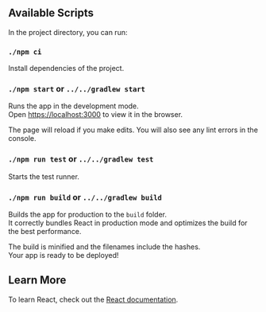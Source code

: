 ## Available Scripts

In the project directory, you can run:

### `./npm ci`

Install dependencies of the project.

### `./npm start` or `../../gradlew start`

Runs the app in the development mode.<br>
Open [https://localhost:3000](https://localhost:3000) to view it in the browser.

The page will reload if you make edits.
You will also see any lint errors in the console.

### `./npm run test` or `../../gradlew test`

Starts the test runner.

### `./npm run build` or `../../gradlew build`

Builds the app for production to the `build` folder.<br>
It correctly bundles React in production mode and optimizes the build for the best performance.

The build is minified and the filenames include the hashes.<br>
Your app is ready to be deployed!

## Learn More

To learn React, check out the [React documentation](https://reactjs.org/).
